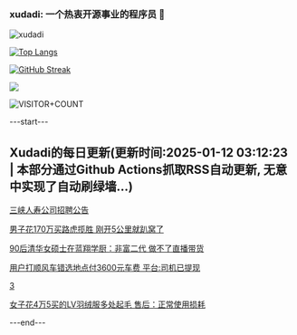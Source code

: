 ### xudadi: 一个热衷开源事业的程序员 👋

![xudadi](https://github-readme-stats-git-masterorgs-github-readme-stats-team.vercel.app/api?username=xudadi)

[![Top Langs](https://github-readme-stats.vercel.app/api/top-langs/?username=xudadi)](https://github.com/anuraghazra/github-readme-stats)

[![GitHub Streak](https://streak-stats.demolab.com?user=xudadi&locale=zh_Hans)](https://git.io/streak-stats)

![](https://raw.githubusercontent.com/xudadi/xudadi/main/assets/github-contribution-grid-snake.svg)

![VISITOR+COUNT](https://komarev.com/ghpvc/?username=xudadi&label=VISITOR+COUNT)


---start---

## Xudadi的每日更新(更新时间:2025-01-12 03:12:23 | 本部分通过Github Actions抓取RSS自动更新, 无意中实现了自动刷绿墙...)

[三峡人寿公司招聘公告](https://www.gongkaoleida.com/article/2262431)

[男子花170万买路虎揽胜 刚开5公里就趴窝了](https://m.163.com/news/article/JLL7MEJR0530JPVV.html)

[90后清华女硕士在蓝翔学厨：非富二代 做不了直播带货](https://m.163.com/news/article/JLL0RBQE0514R9P4.html)

[用户打顺风车错选地点付3600元车费 平台:司机已提现](https://m.163.com/news/article/JLKRP9F1051492T3.html)

[3](https://m.163.com/touch/news/sub/domestic)

[女子花4万5买的LV羽绒服多处起毛 售后：正常使用损耗](https://m.163.com/news/article/JLKQMKTI0001899O.html)

---end---
